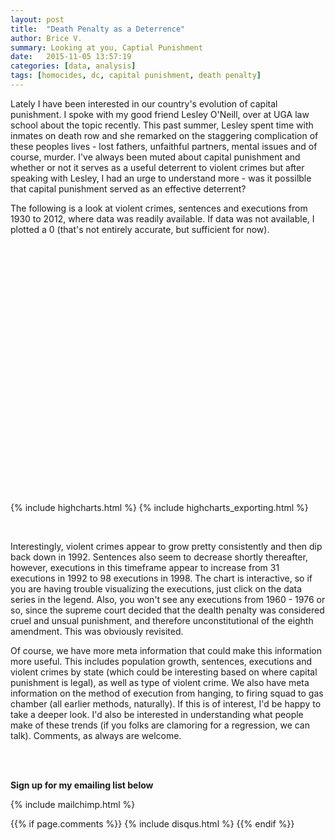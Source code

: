 ```yaml
---
layout: post
title:  "Death Penalty as a Deterrence"
author: Brice V.
summary: Looking at you, Captial Punishment
date:   2015-11-05 13:57:19
categories: [data, analysis]
tags: [homocides, dc, capital punishment, death penalty]
---
```


Lately I have been interested in our country's evolution of capital punishment. I spoke with my good friend Lesley O'Neill, over at UGA law school about the topic recently. This past summer, Lesley spent time with inmates on death row and she remarked on the staggering complication of these peoples lives - lost fathers, unfaithful partners, mental issues and of course, murder. I've always been muted about capital punishment and whether or not it serves as a useful deterrent to violent crimes but after speaking with Lesley, I had an urge to understand more - was it possilble that capital punishment served as an effective deterrent?

The following is a look at violent crimes, sentences and executions from 1930 to 2012, where data was readily available. If data was not available, I plotted a 0 (that's not entirely accurate, but sufficient for now). 

<div id="container" style="min-width: 310px; height: 400px; margin: 0 auto">
</div>

{% include highcharts.html %}
{% include highcharts_exporting.html %}

<script>

$(function () {
    $('#container').highcharts({
        chart: {
            zoomType: 'xy'
        },
        title: {
            text: 'Sentences vs. Executions vs. Violent Crimes'
        },
        subtitle: {
            text: 'Source: Bureau of Justice Statistics & FBI Violent Crime Report'
        },
        xAxis: [{
            categories: [1930, 1931, 1932, 1933, 1934, 1935, 1936, 1937,
                1938, 1939, 1940, 1941, 1942, 1943, 1944, 1945, 1946, 1947, 1948, 1949, 1950,
                1951, 1952, 1953, 1954, 1955, 1956, 1957, 1958, 1959, 1960, 1961, 1962, 1963,
                1964, 1965, 1966, 1967, 1968, 1969, 1970, 1971, 1972, 1973, 1974, 1975, 1976,
                1977, 1978, 1979, 1980, 1981, 1982, 1983, 1984, 1985, 1986, 1987, 1988, 1989,
                1990, 1991, 1992, 1993, 1994, 1995, 1996, 1997, 1998, 1999, 2000, 2001, 2002,
                2003, 2004, 2005, 2006, 2007, 2008, 2009, 2010, 2011, 2012],
            crosshair: true
        }],
        yAxis: [{ // Primary yAxis
            labels: {
                format: '{value}',
                style: {
                    color: Highcharts.getOptions().colors[1]
                }
            },
            title: {
                text: 'Prisoners',
                style: {
                    color: Highcharts.getOptions().colors[1]
                }
            }
        }, { // Secondary yAxis
            title: {
                text: '# Violent Crimes',
                style: {
                    color: Highcharts.getOptions().colors[0]
                }
            },
            labels: {
                format: '{value}',
                style: {
                    color: Highcharts.getOptions().colors[0]
                }
            },
            opposite: true
        }],
        tooltip: {
              formatter: function() {
                return Highcharts.numberFormat(this.y, 0, '.', ',')
              },
        },
        legend: {
            layout: 'vertical',
            align: 'left',
            x: 120,
            verticalAlign: 'top',
            y: 100,
            floating: true,
            backgroundColor: (Highcharts.theme && Highcharts.theme.legendBackgroundColor) || '#FFFFFF'
        },
        series: [{
            name: 'Violent Crimes',
            type: 'column',
            yAxis: 1,
            data: [0, 0, 0, 0, 0, 0, 0, 0, 0, 0, 0, 0, 0, 0, 0, 0, 0, 0, 0, 0, 0, 0, 0, 0, 0, 0, 0, 0, 0, 0, 526786, 527686, 548985, 577084, 675675, 775678, 860773,
                999954, 1190348, 1324155, 1478062, 1633127, 1670050, 1751624, 1949024,
                2078532, 2008038, 2058871, 2170713, 2415683, 2688573, 2723059, 2644286,
                2515738, 2546076, 2656524, 2978338, 2967998, 3132442, 3292074, 3640254,
                3823534, 3864548, 3852034, 3715340, 3597584, 3377080, 3272192, 3067774,
                2852088, 2850972, 2878960, 2847354, 2767352, 2720176, 2781490, 2870246,
                2845940, 2788922, 2651792, 2502496, 2412062, 2428928],
            tooltip: {
                valueSuffix: ' mm'
            }
        }, {
            name: 'Sentenced',
            type: 'spline',
            data: [0, 0, 0, 0, 0, 0, 0, 0, 0, 0, 0, 0, 0, 0, 0, 0, 0, 0,
                0, 0, 0, 0, 0, 131, 147, 125, 146, 151, 147, 164, 212, 257, 267, 297, 315,
                331, 406, 435, 517, 575, 631, 642, 334, 134, 244, 488, 420, 423, 482, 593,
                692, 860, 1066, 1209, 1420, 1575, 1800, 1967, 2117, 2243, 2346, 2465, 2580,
                2727, 2905, 3064, 3242, 3328, 3465, 3527, 3601, 3577, 3562, 3377, 3320, 3245,
                3228, 3215, 3210, 3173, 3139, 3065, 3011],
            tooltip: {
                valueSuffix: '°C'
            }
        }, {
            name: 'Executed',
            type: 'spline',
            data: [155, 153, 140, 160, 168, 199, 195, 147, 190, 160, 124,
                123, 147, 131, 120, 117, 131, 153, 119, 119, 82, 105, 83, 62, 81, 76, 65, 65,
                49, 49, 56, 42, 47, 21, 15, 7, 1, 2, 0, 0, 0, 0, 0, 0, 0, 0, 0, 1, 0, 2, 0, 1,
                2, 5, 21, 18, 18, 25, 11, 16, 23, 14, 31, 38, 31, 56, 45, 74, 68, 98, 85, 66,
                71, 65, 59, 60, 53, 42, 37, 52, 46, 43, 43],
            tooltip: {
                valueSuffix: '°C'
            }

        }]
    });
});
</script>

<br />

Interestingly, violent crimes appear to grow pretty consistently and then dip back down in 1992. Sentences also seem to decrease shortly thereafter, however, executions in this timeframe appear to increase from 31 executions in 1992 to 98 executions in 1998. The chart is interactive, so if you are having trouble visualizing the executions, just click on the data series in the legend. Also, you won't see any executions from 1960 - 1976 or so, since the supreme court decided that the dealth penalty was considered cruel and unsual punishment, and therefore unconstitutional of the eighth amendment. This was obviously revisited.

Of course, we have more meta information that could make this information more useful. This includes population growth, sentences, executions and violent crimes by state (which could be interesting based on where capital punishment is legal), as well as type of violent crime. We also have meta information on the method of execution from hanging, to firing squad to gas chamber (all earlier methods, naturally). If this is of interest, I'd be happy to take a deeper look. I'd also be interested in understanding what people make of these trends (if you folks are clamoring for a regression, we can talk). Comments, as always are welcome.


<br />
<br />


**Sign up for my emailing list below**


{% include mailchimp.html %} 

{{% if page.comments %}}
  {% include disqus.html %} 
{{% endif %}}
